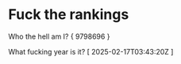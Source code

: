 # Fuck the rankings

Who the hell am I?
{ 9798696 }

What fucking year is it?
[ 2025-02-17T03:43:20Z ]
